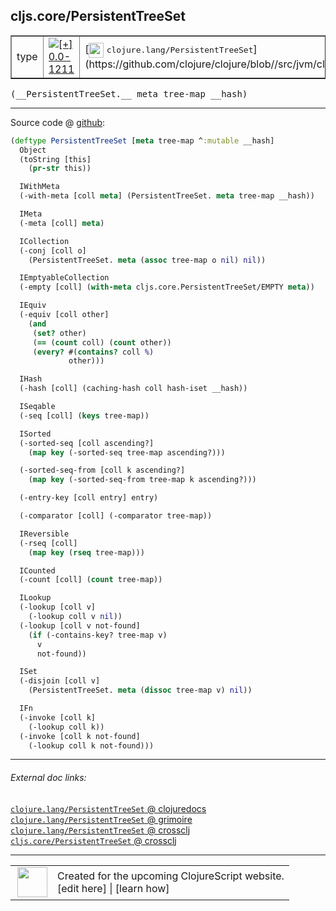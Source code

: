 ## cljs.core/PersistentTreeSet



 <table border="1">
<tr>
<td>type</td>
<td><a href="https://github.com/cljsinfo/cljs-api-docs/tree/0.0-1211"><img valign="middle" alt="[+] 0.0-1211" title="Added in 0.0-1211" src="https://img.shields.io/badge/+-0.0--1211-lightgrey.svg"></a> </td>
<td>
[<img height="24px" valign="middle" src="http://i.imgur.com/1GjPKvB.png"> <samp>clojure.lang/PersistentTreeSet</samp>](https://github.com/clojure/clojure/blob//src/jvm/clojure/lang/PersistentTreeSet.java)
</td>
</tr>
</table>


 <samp>
(__PersistentTreeSet.__ meta tree-map __hash)<br>
</samp>

---







Source code @ [github](https://github.com/clojure/clojurescript/blob/r1503/src/cljs/cljs/core.cljs#L5692-L5758):

```clj
(deftype PersistentTreeSet [meta tree-map ^:mutable __hash]
  Object
  (toString [this]
    (pr-str this))

  IWithMeta
  (-with-meta [coll meta] (PersistentTreeSet. meta tree-map __hash))

  IMeta
  (-meta [coll] meta)

  ICollection
  (-conj [coll o]
    (PersistentTreeSet. meta (assoc tree-map o nil) nil))

  IEmptyableCollection
  (-empty [coll] (with-meta cljs.core.PersistentTreeSet/EMPTY meta))

  IEquiv
  (-equiv [coll other]
    (and
     (set? other)
     (== (count coll) (count other))
     (every? #(contains? coll %)
             other)))

  IHash
  (-hash [coll] (caching-hash coll hash-iset __hash))

  ISeqable
  (-seq [coll] (keys tree-map))

  ISorted
  (-sorted-seq [coll ascending?]
    (map key (-sorted-seq tree-map ascending?)))

  (-sorted-seq-from [coll k ascending?]
    (map key (-sorted-seq-from tree-map k ascending?)))

  (-entry-key [coll entry] entry)

  (-comparator [coll] (-comparator tree-map))

  IReversible
  (-rseq [coll]
    (map key (rseq tree-map)))

  ICounted
  (-count [coll] (count tree-map))

  ILookup
  (-lookup [coll v]
    (-lookup coll v nil))
  (-lookup [coll v not-found]
    (if (-contains-key? tree-map v)
      v
      not-found))

  ISet
  (-disjoin [coll v]
    (PersistentTreeSet. meta (dissoc tree-map v) nil))

  IFn
  (-invoke [coll k]
    (-lookup coll k))
  (-invoke [coll k not-found]
    (-lookup coll k not-found)))
```

<!--
Repo - tag - source tree - lines:

 <pre>
clojurescript @ r1503
└── src
    └── cljs
        └── cljs
            └── <ins>[core.cljs:5692-5758](https://github.com/clojure/clojurescript/blob/r1503/src/cljs/cljs/core.cljs#L5692-L5758)</ins>
</pre>

-->

---



###### External doc links:

[`clojure.lang/PersistentTreeSet` @ clojuredocs](http://clojuredocs.org/clojure.lang/PersistentTreeSet)<br>
[`clojure.lang/PersistentTreeSet` @ grimoire](http://conj.io/store/v1/org.clojure/clojure/1.7.0-beta3/clj/clojure.lang/PersistentTreeSet/)<br>
[`clojure.lang/PersistentTreeSet` @ crossclj](http://crossclj.info/fun/clojure.lang/PersistentTreeSet.html)<br>
[`cljs.core/PersistentTreeSet` @ crossclj](http://crossclj.info/fun/cljs.core.cljs/PersistentTreeSet.html)<br>

---

 <table>
<tr><td>
<img valign="middle" align="right" width="48px" src="http://i.imgur.com/Hi20huC.png">
</td><td>
Created for the upcoming ClojureScript website.<br>
[edit here] | [learn how]
</td></tr></table>

[edit here]:https://github.com/cljsinfo/cljs-api-docs/blob/master/cljsdoc/cljs.core_PersistentTreeSet.cljsdoc
[learn how]:https://github.com/cljsinfo/cljs-api-docs/wiki/cljsdoc-files

<!--

This information was too distracting to show to readers, but I'll leave it
commented here since it is helpful to:

- pretty-print the data used to generate this document
- and show how to retrieve that data



The API data for this symbol:

```clj
{:ns "cljs.core",
 :name "PersistentTreeSet",
 :signature ["[meta tree-map __hash]"],
 :history [["+" "0.0-1211"]],
 :type "type",
 :full-name-encode "cljs.core_PersistentTreeSet",
 :source {:code "(deftype PersistentTreeSet [meta tree-map ^:mutable __hash]\n  Object\n  (toString [this]\n    (pr-str this))\n\n  IWithMeta\n  (-with-meta [coll meta] (PersistentTreeSet. meta tree-map __hash))\n\n  IMeta\n  (-meta [coll] meta)\n\n  ICollection\n  (-conj [coll o]\n    (PersistentTreeSet. meta (assoc tree-map o nil) nil))\n\n  IEmptyableCollection\n  (-empty [coll] (with-meta cljs.core.PersistentTreeSet/EMPTY meta))\n\n  IEquiv\n  (-equiv [coll other]\n    (and\n     (set? other)\n     (== (count coll) (count other))\n     (every? #(contains? coll %)\n             other)))\n\n  IHash\n  (-hash [coll] (caching-hash coll hash-iset __hash))\n\n  ISeqable\n  (-seq [coll] (keys tree-map))\n\n  ISorted\n  (-sorted-seq [coll ascending?]\n    (map key (-sorted-seq tree-map ascending?)))\n\n  (-sorted-seq-from [coll k ascending?]\n    (map key (-sorted-seq-from tree-map k ascending?)))\n\n  (-entry-key [coll entry] entry)\n\n  (-comparator [coll] (-comparator tree-map))\n\n  IReversible\n  (-rseq [coll]\n    (map key (rseq tree-map)))\n\n  ICounted\n  (-count [coll] (count tree-map))\n\n  ILookup\n  (-lookup [coll v]\n    (-lookup coll v nil))\n  (-lookup [coll v not-found]\n    (if (-contains-key? tree-map v)\n      v\n      not-found))\n\n  ISet\n  (-disjoin [coll v]\n    (PersistentTreeSet. meta (dissoc tree-map v) nil))\n\n  IFn\n  (-invoke [coll k]\n    (-lookup coll k))\n  (-invoke [coll k not-found]\n    (-lookup coll k not-found)))",
          :title "Source code",
          :repo "clojurescript",
          :tag "r1503",
          :filename "src/cljs/cljs/core.cljs",
          :lines [5692 5758]},
 :full-name "cljs.core/PersistentTreeSet",
 :clj-symbol "clojure.lang/PersistentTreeSet"}

```

Retrieve the API data for this symbol:

```clj
;; from Clojure REPL
(require '[clojure.edn :as edn])
(-> (slurp "https://raw.githubusercontent.com/cljsinfo/cljs-api-docs/catalog/cljs-api.edn")
    (edn/read-string)
    (get-in [:symbols "cljs.core/PersistentTreeSet"]))
```

-->
